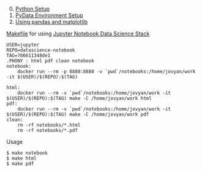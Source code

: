 
0. [Python Setup][00]
1. [PyData Environment Setup][01]
2. [Using pandas and matplotlib][02]

[00]: https://github.com/amontalenti/pydata-book-club/blob/master/docs/00_python_setup.md
[01]: https://github.com/amontalenti/pydata-book-club/blob/master/docs/01_pydata_env_setup.md
[02]: https://github.com/amontalenti/pydata-book-club/blob/master/docs/02_pd_mpl.md

[Makefile](Makefile) for using [Jupyter Notebook Data Science Stack](https://hub.docker.com/r/jupyter/datascience-notebook/)

```
USER=jupyter
REPO=datascience-notebook
TAG=786611348de1
.PHONY : html pdf clean notebook
notebook:
	docker run --rm -p 8888:8888 -v `pwd`/notebooks:/home/jovyan/work -it $(USER)/$(REPO):$(TAG)

html:
	docker run --rm -v `pwd`/notebooks:/home/jovyan/work -it $(USER)/$(REPO):$(TAG) make -C /home/jovyan/work html
pdf:
	docker run --rm -v `pwd`/notebooks:/home/jovyan/work -it $(USER)/$(REPO):$(TAG) make -C /home/jovyan/work pdf
clean:
	rm -rf notebooks/*.html
	rm -rf notebooks/*.pdf
```		

Usage

```
$ make notebook 
$ make html
$ make pdf
```

